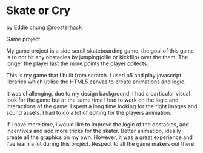 # Skate or Cry

by Eddie chung @roosterhack

Game project

My game project is a side scroll skateboarding game, the goal of this game is to not hit any obstacles by jumping(ollie or kickflip) over the them. The longer the player last the more points the player collects.

This is my game that I built from scratch. I used p5 and play javascript libraries which utilise the HTML5 canvas to create animations and logic.

It was challenging, due to my design background, I had a particular visual look for the game but at the same time I had to work on the logic and interactions of the game. I spent a long time looking for the right images and sound assets. I had to do a lot of editing for the players animation.

If I have more time, I would like to improve the logic of the obstacles, add incentives and add more tricks for the skater. Better animation, ideally create all the graphics on my own. However, it was a great experience and I've learn a lot during this project. Respect to all the game makers out there!
